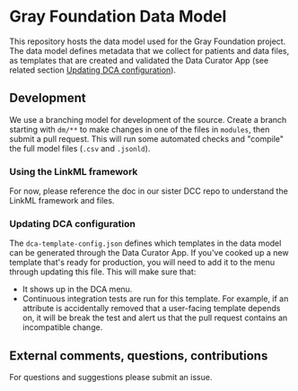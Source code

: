 # Gray Foundation Data Model

This repository hosts the data model used for the Gray Foundation project. 
The data model defines metadata that we collect for patients and data files, as templates that are created and validated the Data Curator App (see related section [Updating DCA configuration](#Updating-DCA-configuration)).

## Development

We use a branching model for development of the source. 
Create a branch starting with `dm/**` to make changes in one of the files in `modules`, then submit a pull request.
This will run some automated checks and "compile" the full model files (`.csv` and `.jsonld`).

### Using the LinkML framework

For now, please reference the doc in our sister DCC repo to understand the LinkML framework and files.

### Updating DCA configuration

The `dca-template-config.json` defines which templates in the data model can be generated through the Data Curator App. 
If you've cooked up a new template that's ready for production, you will need to add it to the menu through updating this file. 
This will make sure that:
- It shows up in the DCA menu. 
- Continuous integration tests are run for this template. For example, if an attribute is accidentally removed that a user-facing template depends on, it will be break the test and alert us that the pull request contains an incompatible change.

## External comments, questions, contributions

For questions and suggestions please submit an issue. 





